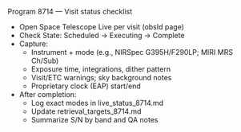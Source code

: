Program 8714 — Visit status checklist

- Open Space Telescope Live per visit (obsId page)
- Check State: Scheduled → Executing → Complete
- Capture:
  - Instrument + mode (e.g., NIRSpec G395H/F290LP; MIRI MRS Ch/Sub)
  - Exposure time, integrations, dither pattern
  - Visit/ETC warnings; sky background notes
  - Proprietary clock (EAP) start/end
- After completion:
  - Log exact modes in live_status_8714.md
  - Update retrieval_targets_8714.md
  - Summarize S/N by band and QA notes
